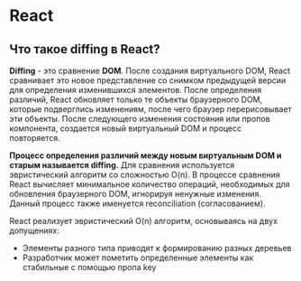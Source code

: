 # React

## Что такое diffing в React?

**Diffing** - это сравнение **DOM**. После создания виртуального DOM, React сравнивает это новое представление со снимком предыдущей версии для определения изменившихся элементов. После определения различий, React обновляет только те объекты браузерного DOM, которые подверглись изменениям, после чего браузер перерисовывает эти объекты. После следующего изменения состояния или пропов компонента, создается новый виртуальный DOM и процесс повторяется.

**Процесс определения различий между новым виртуальным DOM и старым называется diffing.** Для сравнения используется эвристический алгоритм со сложностью O(n). В процессе сравнения React вычисляет минимальное количество операций, необходимых для обновления браузерного DOM, игнорируя ненужные изменения. Данный процесс также именуется reconciliation (согласованием).

React реализует эвристический O(n) алгоритм, основываясь на двух допущениях:

- Элементы разного типа приводят к формированию разных деревьев
- Разработчик может пометить определенные элементы как стабильные с помощью пропа key

